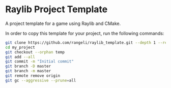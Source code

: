 # Raylib Project Template

A project template for a game using Raylib and CMake.

In order to copy this template for your project, run the following commands:

```bash
git clone https://github.com/rangeli/raylib_template.git --depth 1 --recurse-submodules my_project
cd my_project
git checkout --orphan temp
git add --all
git commit -m "Initial commit"
git branch -D master
git branch -m master
git remote remove origin
git gc --aggressive --prune=all
```

